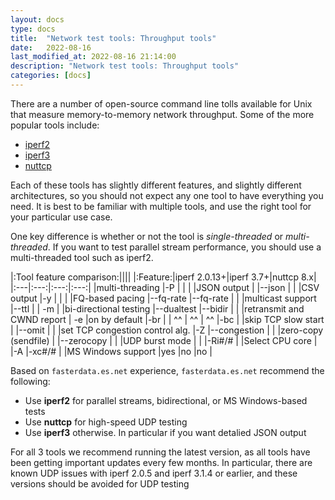 ```yaml
---
layout: docs
type: docs
title:  "Network test tools: Throughput tools"
date:   2022-08-16
last_modified_at: 2022-08-16 21:14:00
description: "Network test tools: Throughput tools"
categories: [docs]
---
```


There are a number of open-source command line tolls available
for Unix that measure memory-to-memory network throughput.
Some of the more popular tools include:
* [iperf2](https://sourceforge.net/projects/iperf2/)
* [iperf3](https://github.com/esnet/iperf)
* [nuttcp](https://www.nuttcp.net)

Each of these tools has slightly different features, and slightly different architectures,
so you should not expect any one tool to have everything you need.
It is best to be familiar with multiple tools, and use the right tool
for your particular use case.

One key difference is whether or not the tool is *single-threaded* or *multi-threaded*.
If you want to test parallel stream performance, you should use a multi-threaded tool
such as iperf2.

|:Tool feature comparison:||||
|:Feature:|iperf 2.0.13+|iperf 3.7+|nuttcp 8.x|
|:---|:---:|:---:|:---:|
|multi-threading                    |-P         |               |       |
|JSON output                        |           |--json         |       |
|CSV output                         |-y         |               |       |
|FQ-based pacing                    |--fq-rate  |--fq-rate      |       |
|multicast support                  |--ttl      |               | -m    |
|bi-directional testing             |--dualtest |--bidir        |       |
|retransmit and CWND report         | -e        |on by default  |-br    |
| ^^                                | ^^        | ^^            |-bc    |
|skip TCP slow start                |           |--omit         |       |
|set TCP congestion control alg.    |-Z         |--congestion   |       |
|zero-copy (sendfile)               |           |--zerocopy     |       |
|UDP burst mode                     |           |               |-Ri#/# |
|Select CPU core                    |           |-A             |-xc#/# |
|MS Windows support                 |yes        |no             |no     |

Based on ``fasterdata.es.net`` experience, ``fasterdata.es.net`` recommend the following:
* Use **iperf2** for parallel streams, bidirectional, or MS Windows-based tests
* Use **nuttcp** for high-speed UDP testing
* Use **iperf3** otherwise. In particular if you want detalied JSON output

For all 3 tools we recommend running the latest version, as all tools have been getting important updates every few months. In particular, there are known UDP issues with iperf 2.0.5 and iperf 3.1.4 or earlier, and these versions should be avoided for UDP testing

